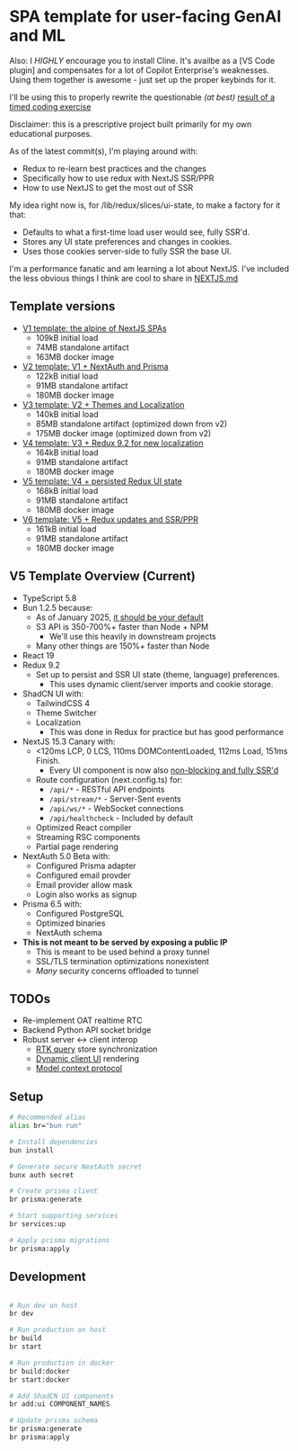# SPA template for user-facing GenAI and ML

Also: I _HIGHLY_ encourage you to install Cline. It's availbe as a [VS Code plugin] and compensates for a lot of Copilot Enterprise's weaknesses. Using them together is awesome - just set up the proper keybinds for it.

I'll be using this to properly rewrite the questionable _(at best)_ [result of a timed coding exercise](https://github.com/yev-ai/sai-transcription-demo)

Disclaimer: this is a prescriptive project built primarily for my own educational purposes.

As of the latest commit(s), I'm playing around with:

- Redux to re-learn best practices and the changes
- Specifically how to use redux with NextJS SSR/PPR
- How to use NextJS to get the most out of SSR

My idea right now is, for /lib/redux/slices/ui-state, to make a factory for it that:

- Defaults to what a first-time load user would see, fully SSR'd.
- Stores any UI state preferences and changes in cookies.
- Uses those cookies server-side to fully SSR the base UI.

I'm a performance fanatic and am learning a lot about NextJS. I've included the less obvious things I think are cool to share in [NEXTJS.md](https://github.com/yev-ai/demo-post-fixes/blob/main/NEXTJS.md)

## Template versions

- [V1 template: the alpine of NextJS SPAs](https://github.com/yev-ai/demo-post-fixes/tree/starter-template)
  - 109kB initial load
  - 74MB standalone artifact
  - 163MB docker image
- [V2 template: V1 + NextAuth and Prisma](https://github.com/yev-ai/demo-post-fixes/tree/starter-template-2)
  - 122kB initial load
  - 91MB standalone artifact
  - 180MB docker image
- [V3 template: V2 + Themes and Localization](https://github.com/yev-ai/demo-post-fixes/tree/starter-template-3)
  - 140kB initial load
  - 85MB standalone artifact (optimized down from v2)
  - 175MB docker image (optimized down from v2)
- [V4 template: V3 + Redux 9.2 for new localization](https://github.com/yev-ai/demo-post-fixes/tree/starter-template-4)
  - 164kB initial load
  - 91MB standalone artifact
  - 180MB docker image
- [V5 template: V4 + persisted Redux UI state](https://github.com/yev-ai/demo-post-fixes/tree/starter-template-5-ready)
  - 168kB initial load
  - 91MB standalone artifact
  - 180MB docker image
- [V6 template: V5 + Redux updates and SSR/PPR](https://github.com/yev-ai/demo-post-fixes/tree/starter-template-6)
  - 161kB initial load
  - 91MB standalone artifact
  - 180MB docker image

## V5 Template Overview (Current)

- TypeScript 5.8
- Bun 1.2.5 because:
  - As of January 2025, [it should be your default](https://bun.sh/blog/bun-v1.2)
  - S3 API is 350-700%+ faster than Node + NPM
    - We'll use this heavily in downstream projects
  - Many other things are 150%+ faster than Node
- React 19
- Redux 9.2
  - Set up to persist and SSR UI state (theme, language) preferences.
    - This uses dynamic client/server imports and cookie storage.
- ShadCN UI with:
  - TailwindCSS 4
  - Theme Switcher
  - Localization
    - This was done in Redux for practice but has good performance
- NextJS 15.3 Canary with:
  - <120ms LCP, 0 LCS, 110ms DOMContentLoaded, 112ms Load, 151ms Finish.
    - Every UI component is now also [non-blocking and fully SSR'd](https://i.imgur.com/CsE7zAt.png)
  - Route configuration (next.config.ts) for:
    - `/api/*` - RESTful API endpoints
    - `/api/stream/*` - Server-Sent events
    - `/api/ws/*` - WebSocket connections
    - `/api/healthcheck` - Included by default
  - Optimized React compiler
  - Streaming RSC components
  - Partial page rendering
- NextAuth 5.0 Beta with:
  - Configured Prisma adapter
  - Configured email provder
  - Email provider allow mask
  - Login also works as signup
- Prisma 6.5 with:
  - Configured PostgreSQL
  - Optimized binaries
  - NextAuth schema
- **This is not meant to be served by exposing a public IP**
  - This is meant to be used behind a proxy tunnel
  - SSL/TLS termination optimizations nonexistent
  - _Many_ security concerns offloaded to tunnel

## TODOs

- Re-implement OAT realtime RTC
- Backend Python API socket bridge
- Robust server <-> client interop
  - [RTK query](https://redux-toolkit.js.org/rtk-query/overview) store synchronization
  - [Dynamic client UI](https://sdk.vercel.ai/docs/ai-sdk-rsc/streaming-react-components) rendering
  - [Model context protocol](https://docs.anthropic.com/en/docs/agents-and-tools/mcp)

## Setup

```bash
# Recommended alias
alias br="bun run"

# Install dependencies
bun install

# Generate secure NextAuth secret
bunx auth secret

# Create prisma client
br prisma:generate

# Start supporting services
br services:up

# Apply prisma migrations
br prisma:apply
```

## Development

```bash

# Run dev on host
br dev

# Run production on host
br build
br start

# Run production in docker
br build:docker
br start:docker

# Add ShadCN UI components
br add:ui COMPONENT_NAMES

# Update prisma schema
br prisma:generate
br prisma:apply

```

